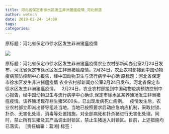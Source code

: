```yaml
---
title: 河北省保定市徐水区发生非洲猪瘟疫情_河北频道
author: wetech
date: 2019-02-24- 14:08
tags: 
categories: 
---
```

原标题：河北省保定市徐水区发生非洲猪瘟疫情
<!-- more -->
                
<img align="center" border="0" src="http://p2.ifengimg.com/a/2016/0810/204c433878d5cf9size1_w16_h16.png" />
                
            
原标题：河北省保定市徐水区发生非洲猪瘟疫情农业农村部新闻办公室2月24日发布，河北省保定市徐水区发生非洲猪瘟疫情。2月24日，农业农村部接到中国动物疫病预防控制中心报告，经中国动物卫生与流行病学中心确
原标题：河北省保定市徐水区发生非洲猪瘟疫情
农业农村部新闻办公室2月24日发布，河北省保定市徐水区发生非洲猪瘟疫情。  
2月24日，农业农村部接到中国动物疫病预防控制中心报告，经中国动物卫生与流行病学中心确诊,保定市徐水区某养殖场发生非洲猪瘟疫情。该养殖场现存栏生猪5600头，已出现发病死亡病例。  
疫情发生后，农业农村部立即派出督导组赴当地。当地已按照要求启动应急响应机制，采取封锁、扑杀、无害化处理、消毒等处置措施，对全部病死和扑杀猪进行无害化处理。同时，禁止所有生猪及其产品调出封锁区，禁止生猪运入封锁区。目前，上述措施均已落实。 
[责任编辑：葛湘]
标签：
 
 
 
 
             
